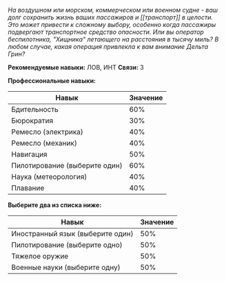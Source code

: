 *На воздушном или морском, коммерческом или военном судне - ваш долг сохранить жизнь ваших пассажиров и [[транспорт]] в целости. Это может привести к сложному выбору, особенно когда пассажиры подвергают транспортное средство опасности. Или вы оператор беспилотника, "Хищника" летающего на расстояния в тысячу миль? В любом случае, какая операция привлекла к вам внимание Дельта Грин?*

**Рекомендуемые навыки:** ЛОВ, ИНТ
**Связи:** 3

**Профессиональные навыки:**

| Навык                         | Значение |
| ----------------------------- | -------- |
| Бдительность                  | 60%      |
| Бюрократия                    | 30%      |
| Ремесло (электрика)           | 40%      |
| Ремесло (механик)             | 40%      |
| Навигация                     | 50%      |
| Пилотирование (выберите один) | 60%      |
| Наука (метеорология)          | 40%      |
| Плавание                      | 40%      |

**Выберите два из списка ниже:**

| Навык                            | Значение |
| -------------------------------- | -------- |
| Иностранный язык (выберите один) | 50%      |
| Пилотирование (выберите одно)    | 50%      |
| Тяжелое оружие                   | 50%      |
| Военные науки (выберите одну)    | 50%      |
